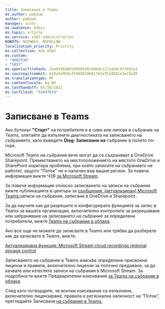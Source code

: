 ```yaml
---
title: Записване в Teams
ms.author: pebaum
author: pebaum
manager: scotv
ms.audience: Admin
ms.topic: article
ms.service: o365-administration
ROBOTS: NOINDEX, NOFOLLOW
localization_priority: Priority
ms.collection: Adm_O365
ms.custom:
- "9002530"
- "5037"
ms.openlocfilehash: 34a034bd06599685e0cb0b9e127aab0c8f1691a3
ms.sourcegitcommit: 610a5d950cdf488870601762ef52d881e3e22a48
ms.translationtype: MT
ms.contentlocale: bg-BG
ms.lasthandoff: 05/28/2021
ms.locfileid: "52697019"
---
```

# <a name="recording-in-teams"></a>Записване в Teams

Ако бутонът **"Старт"** на потребителя е в сиво или липсва в събрание на Teams, опитайте да изпълните диагностиката на записването на събранието, като въведете **Diag: Записване на** събрание в полето по-горе. 

Microsoft Teams на събрания вече могат да се съхраняват в OneDrive Sharepoint. Преместването на местоположението на мястото OneDrive и SharePoint коригира проблема, при който записите на събранието не работят, защото "Поток" не е наличен във вашия регион. За повече информация вижте ЧЗВ [за Microsoft Stream](/stream/faq#which-regions-does-microsoft-stream-host-my-data-in).

За повече информация относно записването на записи на събрания вижте публикацията в центъра за [съобщения: (актуализиран) Microsoft Teams:](https://portal.microsoft.com/Adminportal/Home?ref=MessageCenter&id=MC222640)записи на събрания, записани в OneDrive и Sharepoint .

За да научите как да разрешите и конфигурирате функцията за запис в Teams за вашата организация, включително контролите за разрешаване или забраняване на записването на събрание за определени потребители, вижте [Teams на събрание в облака](/microsoftteams/cloud-recording). 

Ако все още не можете да записвате в Teams или трябва да разберете как да записвате в Teams, вижте: 

[Актуализирана функция: Microsoft Stream cloud recordings regional storage control](https://admin.microsoft.com/AdminPortal/Home#/MessageCenter?id=MC214327)

Записването на събрание в Teams изисква определени присвоени лицензи и правила, включително лицензи за поточно предаване, за да качвате или изтегляте записи на събрания в Microsoft Stream. За подробности вижте Предварителни изисквания [за Teams на събрание в облака](/microsoftteams/cloud-recording#prerequisites-for-teams-cloud-meeting-recording).

След като потвърдите, че всички изисквания са изпълнени, включително лицензиране, правила и регионална наличност на "Поток", прегледайте Записване [на събрание в Teams.](https://support.office.com/article/34dfbe7f-b07d-4a27-b4c6-de62f1348c24) 
